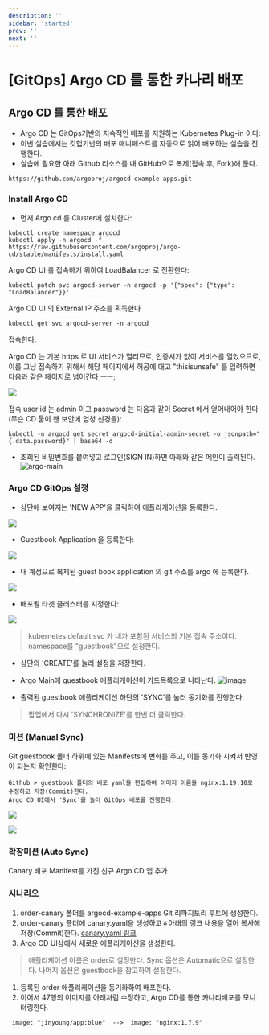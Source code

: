 ```yaml
---
description: ''
sidebar: 'started'
prev: ''
next: ''
---
```


# [GitOps] Argo CD 를 통한 카나리 배포

## Argo CD 를 통한 배포

- Argo CD 는 GitOps기반의 지속적인 배포를 지원하는 Kubernetes Plug-in 이다:
- 이번 실습에서는 깃헙기반의 배포 매니페스트를 자동으로 읽어 배포하는 실습을 진행한다.
- 실습에 필요한 아래 Github 리소스를 내 GitHub으로 복제(접속 후, Fork)해 둔다.
```
https://github.com/argoproj/argocd-example-apps.git
```

### Install Argo CD

- 먼저 Argo cd 를 Cluster에 설치한다:

```
kubectl create namespace argocd
kubectl apply -n argocd -f https://raw.githubusercontent.com/argoproj/argo-cd/stable/manifests/install.yaml
```

Argo CD UI 를 접속하기 위하여 LoadBalancer 로 전환한다:
```
kubectl patch svc argocd-server -n argocd -p '{"spec": {"type": "LoadBalancer"}}'
```

Argo CD UI 의 External IP 주소를 획득한다
```
kubectl get svc argocd-server -n argocd
```

접속한다.

Argo CD 는 기본 https 로 UI 서비스가 열리므로, 인증서가 없이 서비스를 열었으므로, 이를 그냥 접속하기 위해서 해당 페이지에서 허공에 대고 "thisisunsafe" 를 입력하면 다음과 같은 페이지로 넘어간다 ㅡㅡ;

![](https://i1.wp.com/DeployHappiness.com/wp-content/uploads/2019/02/01.png?fit=442%2C230&ssl=1)

접속 user id 는 admin 이고 password 는 다음과 같이 Secret 에서 얻어내어야 한다 (무슨 CD 툴이 왠 보안에 엄청 신경을):
```
kubectl -n argocd get secret argocd-initial-admin-secret -o jsonpath="{.data.password}" | base64 -d
```
- 조회된 비밀번호를 붙여넣고 로그인(SIGN IN)하면 아래와 같은 메인이 출력된다.
![argo-main](https://github.com/acmexii/demo/assets/35618409/00719984-5f28-4aab-adc7-11af7769099b)

### Argo CD GitOps 설정

- 상단에 보여지는 'NEW APP'을 클릭하여 애플리케이션을 등록한다.

![](https://argo-cd.readthedocs.io/en/stable/assets/new-app.png)

- Guestbook Application 을 등록한다:

![](https://argo-cd.readthedocs.io/en/stable/assets/app-ui-information.png)


- 내 계정으로 복제된 guest book application 의 git 주소를 argo 에 등록한다.

![](https://argo-cd.readthedocs.io/en/stable/assets/connect-repo.png)

- 배포될 타겟 클러스터를 지정한다:

![](https://argo-cd.readthedocs.io/en/stable/assets/destination.png)

> kubernetes.default.svc 가 내가 포함된 서비스의 기본 접속 주소이다.
> namespace를 "guestbook"으로 설정한다.

- 상단의 'CREATE'를 눌러 설정을 저장한다.

- Argo Main에 guestbook 애플리케이션이 카드목록으로 나타난다.
![image](https://github.com/acmexii/demo/assets/35618409/d94f0803-e162-43c1-98d7-5096b8aed91a)
- 출력된 guestbook 애플리케이션 하단의 'SYNC'를 눌러 동기화를 진행한다:
> 팝업에서 다시 'SYNCHRONIZE'를 한번 더 클릭한다.
> 
### 미션 (Manual Sync)

Git guestbook 폴더 하위에 있는 Manifests에 변화를 주고, 이를 동기화 시켜서 반영이 되는지 확인한다:
```
Github > guestbook 폴더의 배포 yaml을 편집하여 이미지 이름을 nginx:1.19.10로 수정하고 저장(Commit)한다.
Argo CD UI에서 'Sync'를 눌러 GitOps 배포를 진행한다.
```

![](https://argo-cd.readthedocs.io/en/stable/assets/guestbook-app.png)

![](https://argo-cd.readthedocs.io/en/stable/assets/guestbook-tree.png)


### 확장미션 (Auto Sync)
Canary 배포 Manifest를 가진 신규 Argo CD 앱 추가

### 시나리오

1. order-canary 폴더를 argocd-example-apps Git 리파지토리 루트에 생성한다.
1. order-canary 폴더에 canary.yaml을 생성하고ㅎ아래의 링크 내용을 열어 복사해 저장(Commit)한다.
<a href="https://raw.githubusercontent.com/msa-school/Lab-required-Materials/main/Ops/canary.yaml" target="_blank">canary.yaml 링크</a>
1. Argo CD UI상에서 새로운 애플리케이션을 생성한다.
> 애플리케이션 이름은 order로 설정한다.
> Sync 옵션은 Automatic으로 설정한다.
> 나머지 옵션은 guestbook을 참고하여 설정한다.
1. 등록된 order 애플리케이션을 동기화하여 배포한다.
1. 이어서 47행의 이미지를 아래처럼 수정하고, Argo CD를 통한 카나리배포를 모니터링한다. 
```
 image: "jinyoung/app:blue"  -->  image: "nginx:1.7.9"
```